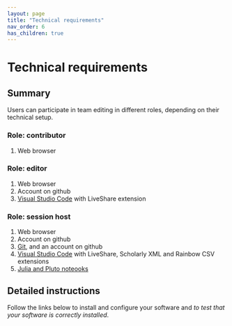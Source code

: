 ```yaml
---
layout: page
title: "Technical requirements"
nav_order: 6
has_children: true
---
```



# Technical requirements


## Summary

Users can participate in team editing in different roles, depending on their technical setup.




### Role: contributor

1. Web browser


### Role: editor


1. Web browser
1. Account on github
2. [Visual Studio Code](./vscode/) with LiveShare extension


### Role: session host

1. Web browser
1. Account on github
2. [Git](./git/), and an account on github
3. [Visual Studio Code](./vscode/) with LiveShare, Scholarly XML and Rainbow CSV extensions
4. [Julia and Pluto noteooks](./pluto/)


## Detailed instructions

Follow the links below to install and configure your software and *to test that your software is correctly installed*.